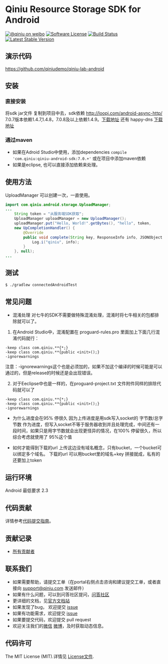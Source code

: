 # Qiniu Resource Storage SDK for Android

[![@qiniu on weibo](http://img.shields.io/badge/weibo-%40qiniutek-blue.svg)](http://weibo.com/qiniutek)
[![Software License](https://img.shields.io/badge/license-MIT-brightgreen.svg)](LICENSE.md)
[![Build Status](https://travis-ci.org/qiniu/android-sdk.svg?branch=master)](https://travis-ci.org/qiniu/android-sdk)
[![Latest Stable Version](http://img.shields.io/maven-central/v/com.qiniu/qiniu-android-sdk.svg)](https://github.com/qiniu/android-sdk/releases)

## 演示代码
https://github.com/qiniudemo/qiniu-lab-android

## 安装

### 直接安装
将sdk jar文件 复制到项目中去，sdk依赖 http://loopj.com/android-async-http/ 7.0.7版本依赖1.4.7,1.4.8，7.0.8及以上依赖1.4.9。[下载地址](http://search.maven.org/remotecontent?filepath=com/qiniu/qiniu-android-sdk/)
 还有 happy-dns [下载地址](https://repo1.maven.org/maven2/com/qiniu/happy-dns/)

### 通过maven
* 如果在Adroid Studio中使用，添加dependencies `compile 'com.qiniu:qiniu-android-sdk:7.0.+'` 或在项目中添加maven依赖
* 如果是eclipse, 也可以直接添加依赖来处理。

## 使用方法
UploadManager 可以创建一次，一直使用。
```java
import com.qiniu.android.storage.UploadManager;
...
    String token = "从服务端SDK获取";
    UploadManager uploadManager = new UploadManager();
    uploadManager.put("Hello, World!".getBytes(), "hello", token,
    new UpCompletionHandler() {
        @Override
        public void complete(String key, ResponseInfo info, JSONObject response) {
            Log.i("qiniu", info);
        }
    }, null);
...
```

## 测试

``` bash
$ ./gradlew connectedAndroidTest
```

## 常见问题
* 混淆处理
对七牛的SDK不需要做特殊混淆处理，混淆时将七牛相关的包都排除就可以了。 

1. 在Android Studio中，混淆配置在 proguard-rules.pro 里面加上下面几行混淆代码就行：
```
-keep class com.qiniu.**{*;}
-keep class com.qiniu.**{public <init>();}
-ignorewarnings
```

注意：-ignorewarnings这个也是必须加的，如果不加这个编译的时候可能是可以通过的，但是release的时候还是会出现错误。 

2. 对于Eeclipse中也是一样的，在proguard-project.txt 文件附件同样的排除代码就可以了
```
-keep class com.qiniu.**{*;}
-keep class com.qiniu.**{public <init>();}
-ignorewarnings
```

* 为什么进度会在95% 停很久
因为上传进度是用sdk写入socket的 字节数/总字节数 作为进度，但写入socket不等于服务器收到并且处理完成，中间还有一段时间，如果只是用字节数就会出现更怪异的情况，在100% 停留很久，所以综合考虑就使用了 95%这个值

* 如何才能得到下载的url
上传这边没有域名概念，只有bucket，一个bucket可以绑定多个域名。 下载的url 可以用bucket里的域名+key 拼接就成，私有的还要加上token

## 运行环境

Android 最低要求 2.3

## 代码贡献

详情参考[代码提交指南](https://github.com/qiniu/android-sdk/blob/master/CONTRIBUTING.md)。

## 贡献记录

- [所有贡献者](https://github.com/qiniu/android-sdk/contributors)

## 联系我们

- 如果需要帮助，请提交工单（在portal右侧点击咨询和建议提交工单，或者直接向 support@qiniu.com 发送邮件）
- 如果有什么问题，可以到问答社区提问，[问答社区](http://qiniu.segmentfault.com/)
- 更详细的文档，见[官方文档站](http://developer.qiniu.com/)
- 如果发现了bug， 欢迎提交 [issue](https://github.com/qiniu/android-sdk/issues)
- 如果有功能需求，欢迎提交 [issue](https://github.com/qiniu/android-sdk/issues)
- 如果要提交代码，欢迎提交 pull request
- 欢迎关注我们的[微信](http://www.qiniu.com/#weixin) [微博](http://weibo.com/qiniutek)，及时获取动态信息。


## 代码许可

The MIT License (MIT).详情见 [License文件](https://github.com/qiniu/android-sdk/blob/master/LICENSE).
